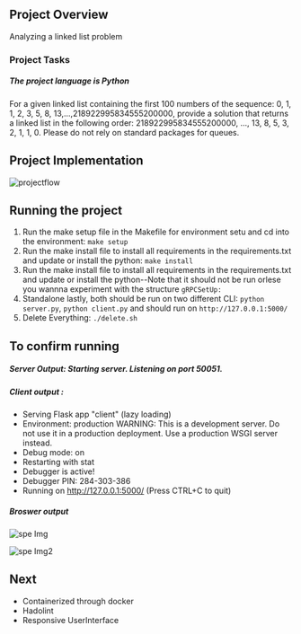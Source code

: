 ## Project Overview
Analyzing a linked list problem

### Project Tasks

#####   The project language is Python
For a given linked list containing the first 100 numbers of the sequence: 0, 1, 1, 2, 3, 5, 8, 13,...,218922995834555200000, provide a solution that returns a linked list in the following order: 218922995834555200000, ..., 13, 8, 5, 3, 2, 1, 1, 0. Please do not rely on standard packages for queues.

## Project Implementation


![projectflow](https://user-images.githubusercontent.com/50584494/85916921-a056de80-b855-11ea-8bfd-8cdd83ba2b26.PNG)



## Running the project
1. Run the make setup file in the Makefile for environment setu and cd into the environment:  `make setup`
2. Run the make install file to install all requirements in the requirements.txt and update or install the python:  `make install`
3. Run the make install file to install all requirements in the requirements.txt and update or install the python--Note that it should not be run orlese you wannna experiment with the structure  `gRPCSetUp:`
4. Standalone lastly, both should be run on two different CLI:  `python server.py`, `python client.py` and should run on `http://127.0.0.1:5000/`
5. Delete Everything:  `./delete.sh`

## To confirm running

#####   Server Output: Starting server. Listening on port 50051.
#####   Client output :
* Serving Flask app "client" (lazy loading)
 * Environment: production
   WARNING: This is a development server. Do not use it in a production deployment.
   Use a production WSGI server instead.
 * Debug mode: on
 * Restarting with stat
 * Debugger is active!
 * Debugger PIN: 284-303-386
 * Running on http://127.0.0.1:5000/ (Press CTRL+C to quit)

 #####  Broswer output
![spe Img](https://user-images.githubusercontent.com/50584494/85916834-a26c6d80-b854-11ea-9539-83e40152e959.PNG)


![spe Img2](https://user-images.githubusercontent.com/50584494/85916835-a3050400-b854-11ea-9f80-a8bed3ab017c.PNG)



##  Next
*   Containerized through docker
*   Hadolint
*   Responsive UserInterface
